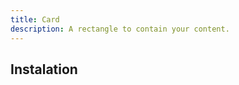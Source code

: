 ```yaml
---
title: Card
description: A rectangle to contain your content.
---
```


<ComponentPreview name="CardDemo" />

## Instalation
